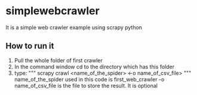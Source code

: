 # simplewebcrawler
It is a simple web crawler example using scrapy python

## How to run it
1. Pull the whole folder of first crawler
2. In the command window cd to the directory which has this folder
3. type:
  """
  scrapy crawl <name_of_the_spider> <-o name_of_csv_file>
  """
  name_of_the_spider used in this code is first_web_crawler
  -o name_of_csv_file is the file to store the result. It is optional
  
  
